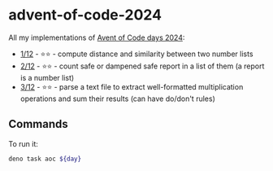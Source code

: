 # advent-of-code-2024

All my implementations of [Avent of Code days 2024](https://adventofcode.com/2024):

- [1/12](days/1/main.ts) - ⭐⭐ - compute distance and similarity between two number lists
- [2/12](days/2/main.ts) - ⭐⭐ - count safe or dampened safe report in a list of them (a report is a number list)
- [3/12](days/3/main.ts) - ⭐⭐ - parse a text file to extract well-formatted multiplication operations and sum their results (can have do/don't rules)

## Commands

To run it:

```sh
deno task aoc ${day}
```
